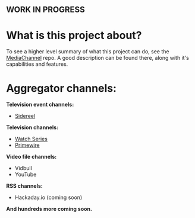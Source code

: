 ## WORK IN PROGRESS

# What is this project about?
To see a higher level summary of what this project can do, see the [MediaChannel](https://github.com/bugs181/MediaChannel) repo.
A good description can be found there, along with it's capabilities and features.


# Aggregator channels:

**Television event channels:**
 * [Sidereel](http://www.sidereel.com)

**Television channels:**
 * [Watch Series](http://thewatchseries.to)
 * [Primewire](http://www.primewire.ag)

**Video file channels:**
 * Vidbull
 * YouTube

**RSS channels:**
 * Hackaday.io (coming soon)

**And hundreds more coming soon.**
